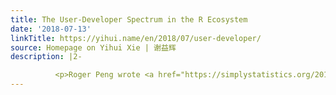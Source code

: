 ```yaml
---
title: The User-Developer Spectrum in the R Ecosystem
date: '2018-07-13'
linkTitle: https://yihui.name/en/2018/07/user-developer/
source: Homepage on Yihui Xie | 谢益辉
description: |2-

          <p>Roger Peng wrote <a href="https://simplystatistics.org/2018/07/12/use-r-keynote-2018/">a very thoughtful post</a> to reflect on the evolution of the R ecosystem after his keynote at UseR! 2018. It was a great read to me (I&rsquo;d rate it as the best post so far in Simply Statistics this year). In particular, the &ldquo;user-developer&rdquo; spectrum struck me. It didn&rsquo;t surprise me, but I had never consciously thought about this notion. Clearly, the R ecosystem has been moving
---
```

